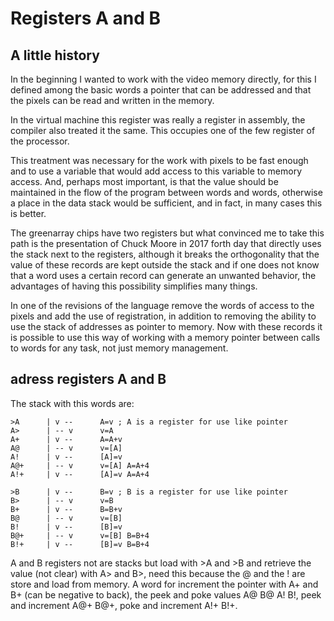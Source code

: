 # Registers A and B

## A little history

In the beginning I wanted to work with the video memory directly, for this I defined among the basic words a pointer that can be addressed and that the pixels can be read and written in the memory.

In the virtual machine this register was really a register in assembly, the compiler also treated it the same. This occupies one of the few register of the processor.

This treatment was necessary for the work with pixels to be fast enough and to use a variable that would add access to this variable to memory access. And, perhaps most important, is that the value should be maintained in the flow of the program between words and words, otherwise a place in the data stack would be sufficient, and in fact, in many cases this is better.

The greenarray chips have two registers but what convinced me to take this path is the presentation of Chuck Moore in 2017 forth day that directly uses the stack next to the registers, although it breaks the orthogonality that the value of these records are kept outside the stack and if one does not know that a word uses a certain record can generate an unwanted behavior, the advantages of having this possibility simplifies many things.

In one of the revisions of the language remove the words of access to the pixels and add the use of registration, in addition to removing the ability to use the stack of addresses as pointer to memory. Now with these records it is possible to use this way of working with a memory pointer between calls to words for any task, not just memory management.

## adress registers A and B

The stack with this words are:

```
>A		| v --		A=v ; A is a register for use like pointer
A>		| -- v      v=A
A+		| v --		A=A+v
A@		| -- v		v=[A]
A!		| v --		[A]=v
A@+		| -- v		v=[A] A=A+4
A!+		| v --		[A]=v A=A+4

>B		| v --		B=v ; B is a register for use like pointer
B>		| -- v		v=B
B+		| v --		B=B+v
B@		| -- v		v=[B]
B!		| v --		[B]=v
B@+		| -- v		v=[B] B=B+4
B!+		| v --		[B]=v B=B+4
```

A and B registers not are stacks but load with >A and >B and retrieve the value (not clear) with A> and B>, need this because the @ and the ! are store and load from memory. A word for increment the pointer with A+ and B+ (can be negative to back), the peek and poke values A@ B@ A! B!, peek and increment A@+ B@+, poke and increment A!+ B!+.




